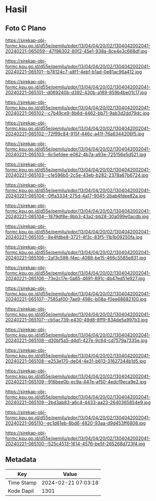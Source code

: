 # Hasil

## Foto C Plano

https://sirekap-obj-formc.kpu.go.id/d55e/pemilu/pdpr/13/04/04/20/02/1304042002041-20240221-065059--47f96302-80f2-45e1-938a-8ce4e3c668df.jpg

https://sirekap-obj-formc.kpu.go.id/d55e/pemilu/pdpr/13/04/04/20/02/1304042002041-20240221-065101--b78124c7-a8f1-4ebf-b1ad-0e81ac96a412.jpg

https://sirekap-obj-formc.kpu.go.id/d55e/pemilu/pdpr/13/04/04/20/02/1304042002041-20240221-065101--d069240b-d392-430b-a189-859b4be01c17.jpg

https://sirekap-obj-formc.kpu.go.id/d55e/pemilu/pdpr/13/04/04/20/02/1304042002041-20240221-065102--c7b49ce9-8b6d-4462-bb71-9ab3d2dd79dc.jpg

https://sirekap-obj-formc.kpu.go.id/d55e/pemilu/pdpr/13/04/04/20/02/1304042002041-20240221-065102--72f99c84-915f-446c-a41f-76a6344206f5.jpg

https://sirekap-obj-formc.kpu.go.id/d55e/pemilu/pdpr/13/04/04/20/02/1304042002041-20240221-065103--6c5efdee-e062-4b7a-a93e-725156e5d521.jpg

https://sirekap-obj-formc.kpu.go.id/d55e/pemilu/pdpr/13/04/04/20/02/1304042002041-20240221-065103--c1e596b5-2c5e-43eb-b282-2378a67b6724.jpg

https://sirekap-obj-formc.kpu.go.id/d55e/pemilu/pdpr/13/04/04/20/02/1304042002041-20240221-065104--0ffa3334-275d-4a17-9045-2bab4fdee82a.jpg

https://sirekap-obj-formc.kpu.go.id/d55e/pemilu/pdpr/13/04/04/20/02/1304042002041-20240221-065104--1879df8e-9bb3-43a2-bb28-30a099e0acdb.jpg

https://sirekap-obj-formc.kpu.go.id/d55e/pemilu/pdpr/13/04/04/20/02/1304042002041-20240221-065105--8e4fdbe8-3721-4f3c-83f5-11b1b09250fa.jpg

https://sirekap-obj-formc.kpu.go.id/d55e/pemilu/pdpr/13/04/04/20/02/1304042002041-20240221-065106--2af3c598-f4ec-4088-be15-466c5585e831.jpg

https://sirekap-obj-formc.kpu.go.id/d55e/pemilu/pdpr/13/04/04/20/02/1304042002041-20240221-065106--73e2c17e-0a65-4691-891c-4b47ed51e927.jpg

https://sirekap-obj-formc.kpu.go.id/d55e/pemilu/pdpr/13/04/04/20/02/1304042002041-20240221-065107--7585af00-7ae9-498c-b08a-f0ee68682100.jpg

https://sirekap-obj-formc.kpu.go.id/d55e/pemilu/pdpr/13/04/04/20/02/1304042002041-20240221-065107--cb5ac739-e430-49d8-8ff9-834de5a997b3.jpg

https://sirekap-obj-formc.kpu.go.id/d55e/pemilu/pdpr/13/04/04/20/02/1304042002041-20240221-065108--d30bf5a5-d4d1-427e-9c64-cd7579a7335e.jpg

https://sirekap-obj-formc.kpu.go.id/d55e/pemilu/pdpr/13/04/04/20/02/1304042002041-20240221-065108--e253e170-de04-4e31-b613-31627344b1d5.jpg

https://sirekap-obj-formc.kpu.go.id/d55e/pemilu/pdpr/13/04/04/20/02/1304042002041-20240221-065109--916bee0b-ec9a-447e-af50-4edcf9eca9e2.jpg

https://sirekap-obj-formc.kpu.go.id/d55e/pemilu/pdpr/13/04/04/20/02/1304042002041-20240221-065109--2bd3ab83-a6c4-4433-aa23-2640365854e9.jpg

https://sirekap-obj-formc.kpu.go.id/d55e/pemilu/pdpr/13/04/04/20/02/1304042002041-20240221-065110--ec1d61eb-8bd6-4820-93aa-d9d453ff6808.jpg

https://sirekap-obj-formc.kpu.go.id/d55e/pemilu/pdpr/13/04/04/20/02/1304042002041-20240221-065100--525c4513-1614-4576-be5f-265268d723f4.jpg


## Metadata

| Key        | Value               |
| ---------- | ------------------- |
| Time Stamp | 2024-02-21 07:03:18 |
| Kode Dapil | 1301                |



